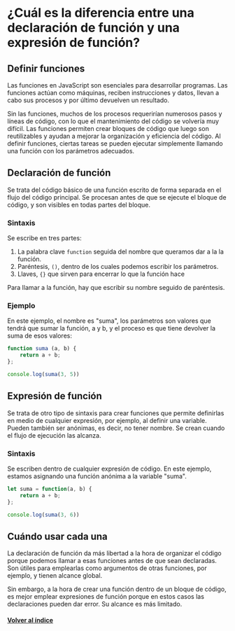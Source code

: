 # ¿Cuál es la diferencia entre una declaración de función y una expresión de función?

## Definir funciones

Las funciones en JavaScript son esenciales para desarrollar programas. Las funciones actúan como máquinas, reciben instrucciones y datos, llevan a cabo sus procesos y por último devuelven un resultado.

Sin las funciones, muchos de los procesos requerirían numerosos pasos y líneas de código, con lo que el mantenimiento del código se volvería muy difícil. Las funciones permiten crear bloques de código que luego son reutilizables y ayudan a mejorar la organización y eficiencia del código. Al definir funciones, ciertas tareas se pueden ejecutar simplemente llamando una función con los parámetros adecuados.

## Declaración de función

Se trata del código básico de una función escrito de forma separada en el flujo del código principal. Se procesan antes de que se ejecute el bloque de código, y son visibles en todas partes del bloque.

### Sintaxis
Se escribe en tres partes:
1. La palabra clave `function` seguida del nombre que queramos dar a la la función. 
2. Paréntesis, `()`, dentro de los cuales podemos escribir los parámetros.
3. Llaves, `{}` que sirven para encerrar lo que la función hace

Para llamar a la función, hay que escribir su nombre seguido de paréntesis.

### Ejemplo

En este ejemplo, el nombre es "suma", los parámetros son valores que tendrá que sumar la función, a y b, y el proceso es que tiene devolver la suma de esos valores:
```JavaScript
function suma (a, b) {
    return a + b;
};

console.log(suma(3, 5))
```

## Expresión de función
Se trata de otro tipo de sintaxis para crear funciones que permite definirlas en medio de cualquier expresión, por ejemplo, al definir una variable. Pueden también ser anónimas, es decir, no tener nombre. Se crean cuando el flujo de ejecución las alcanza.

### Sintaxis
Se escriben dentro de cualquier expresión de código. En este ejemplo, estamos asignando una función anónima a la variable "suma".

```JavaScript
let suma = function(a, b) {
    return a + b;
};

console.log(suma(3, 6))
```


## Cuándo usar cada una
La declaración de función da más libertad a la hora de organizar el código porque podemos llamar a esas funciones antes de que sean declaradas. Son útiles para emplearlas como argumentos de otras funciones, por ejemplo, y tienen alcance global.

Sin embargo, a la hora de crear una función dentro de un bloque de código, es mejor emplear expresiones de función porque en estos casos las declaraciones pueden dar error. Su alcance es más limitado.

#### [Volver al índice](0.%20Checkpoint_7.md)